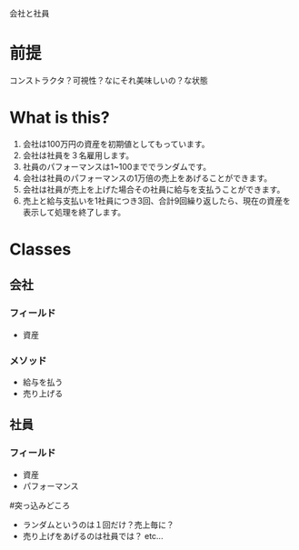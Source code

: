 会社と社員
# 前提
コンストラクタ？可視性？なにそれ美味しいの？な状態

# What is this?
1. 会社は100万円の資産を初期値としてもっています。  
1. 会社は社員を３名雇用します。  
1. 社員のパフォーマンスは1~100まででランダムです。
1. 会社は社員のパフォーマンスの1万倍の売上をあげることができます。  
1. 会社は社員が売上を上げた場合その社員に給与を支払うことができます。
1. 売上と給与支払いを1社員につき3回、合計9回繰り返したら、現在の資産を表示して処理を終了します。

# Classes
## 会社
### フィールド
* 資産
### メソッド
* 給与を払う
* 売り上げる

## 社員
### フィールド
* 資産
* パフォーマンス

#突っ込みどころ
* ランダムというのは１回だけ？売上毎に？
* 売り上げをあげるのは社員では？
etc...

